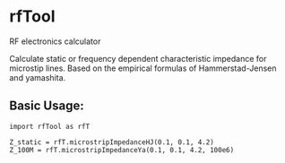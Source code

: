 # rfTool
RF electronics calculator

Calculate static or frequency dependent characteristic impedance for microstip lines.
Based on the empirical formulas of Hammerstad-Jensen and yamashita.

## Basic Usage:
```
import rfTool as rfT

Z_static = rfT.microstripImpedanceHJ(0.1, 0.1, 4.2)
Z_100M = rfT.microstripImpedanceYa(0.1, 0.1, 4.2, 100e6)
```
